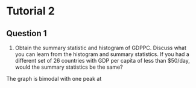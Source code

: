 
# Tutorial 2

## Question 1

1. Obtain the summary statistic and histogram of GDPPC. Discuss what you can learn from the histogram and summary statistics. If you had a different set of 26 countries with GDP per capita of less than $50/day, would the summary statistics be the same?

The graph is bimodal with one peak at 